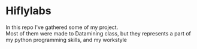 # Hiflylabs
In this repo I've gathered some of my project.  
Most of them were made to Datamining class, but they represents a part of my python programming skills, and my workstyle

